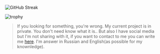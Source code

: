   ![GitHub Streak](http://github-readme-streak-stats.herokuapp.com?user=ExtbhiteEAS&theme=dark&hide_border=true&fire=DD9F45&sideLabels=03DD49&background=DD272700)

![trophy](https://github-profile-trophy.vercel.app/?username=ExtbhiteEAS&no-frame=true&no-bg=true&theme=discord)
> If you looking for something, you're wrong. My current project is in private. You don't need know what it is..
> But also I have social media but I'm not sharing with it, if you want to contact to me you can write me [here](https://t.me/Extbhite). I'm answer in Russian and English(as possible for my knownledge).

<!--- ICCrICAgIKsgICAgqQ== --->
